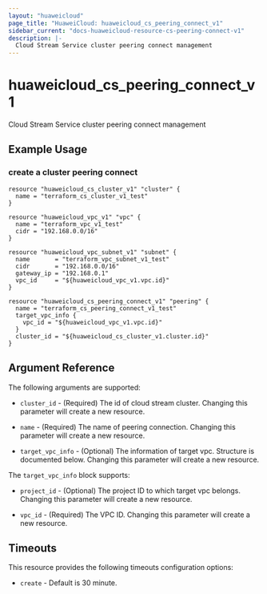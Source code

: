 ```yaml
---
layout: "huaweicloud"
page_title: "HuaweiCloud: huaweicloud_cs_peering_connect_v1"
sidebar_current: "docs-huaweicloud-resource-cs-peering-connect-v1"
description: |-
  Cloud Stream Service cluster peering connect management
---
```


# huaweicloud\_cs\_peering\_connect\_v1

Cloud Stream Service cluster peering connect management

## Example Usage

### create a cluster peering connect

```hcl
resource "huaweicloud_cs_cluster_v1" "cluster" {
  name = "terraform_cs_cluster_v1_test"
}

resource "huaweicloud_vpc_v1" "vpc" {
  name = "terraform_vpc_v1_test"
  cidr = "192.168.0.0/16"
}

resource "huaweicloud_vpc_subnet_v1" "subnet" {
  name       = "terraform_vpc_subnet_v1_test"
  cidr       = "192.168.0.0/16"
  gateway_ip = "192.168.0.1"
  vpc_id     = "${huaweicloud_vpc_v1.vpc.id}"
}

resource "huaweicloud_cs_peering_connect_v1" "peering" {
  name = "terraform_cs_peering_connect_v1_test"
  target_vpc_info {
    vpc_id = "${huaweicloud_vpc_v1.vpc.id}"
  }
  cluster_id = "${huaweicloud_cs_cluster_v1.cluster.id}"
}
```

## Argument Reference

The following arguments are supported:

* `cluster_id` -
  (Required)
  The id of cloud stream cluster. Changing this parameter will create a new resource.

* `name` -
  (Required)
  The name of peering connection. Changing this parameter will create a new resource.

* `target_vpc_info` -
  (Optional)
  The information of target vpc. Structure is documented below. Changing this parameter will create a new resource.

The `target_vpc_info` block supports:

* `project_id` -
  (Optional)
  The project ID to which target vpc belongs. Changing this parameter will create a new resource.

* `vpc_id` -
  (Required)
  The VPC ID. Changing this parameter will create a new resource.

## Timeouts

This resource provides the following timeouts configuration options:
- `create` - Default is 30 minute.
